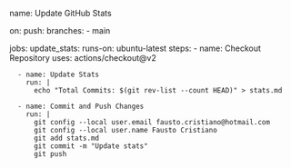 name: Update GitHub Stats

on:
  push:
    branches:
      - main

jobs:
  update_stats:
    runs-on: ubuntu-latest
    steps:
      - name: Checkout Repository
        uses: actions/checkout@v2

      - name: Update Stats
        run: |
          echo "Total Commits: $(git rev-list --count HEAD)" > stats.md

      - name: Commit and Push Changes
        run: |
          git config --local user.email fausto.cristiano@hotmail.com
          git config --local user.name Fausto Cristiano
          git add stats.md
          git commit -m "Update stats"
          git push
